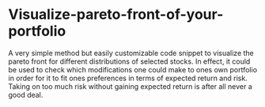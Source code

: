 # Visualize-pareto-front-of-your-portfolio
A very simple method but easily customizable code snippet to visualize the pareto front for different distributions of selected stocks. In effect, it could be used to check which modifications one could make to ones own portfolio in order for it to fit ones preferences in terms of expected return and risk. Taking on too much risk without gaining expected return is after all never a good deal.
